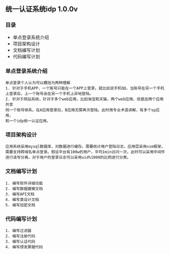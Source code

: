 ## 统一认证系统idp   1.0.0v

### 目录
- 单点登录系统介绍
- 项目架构设计
- 文档编写计划
- 代码编写计划

### 单点登录系统介绍
	单点登录个人认为可以概括为两种理解
	1. 针对于手机APP，一个账号只能在一个APP上登录。就比如说手机QQ，当账号在另一个手机
	上登录后，上一个账号会在另一个手机上异地登陆。
	2. 针对于网站系统，针对于多个web应用，比如淘宝和天猫，两个web应用，但是这两个应用共享
	同一个账号体系。在A应用登录后，B应用无需再次登陆。此时用专业术语讲解，有多个sp应用，
	和一个idp统一认证应用。

### 项目架构设计
	应用系统采用mysql数据库，对数据进行缓存。需要统计用户登陆日志。应用层采用ssm框架，
	需要支持跨域名单点登录。假设平台有100w的用户，平均1min访问一次，此时可以采用中间件
	进行读写分离，对于用户的登录日志可以采用uid%1000的比例进行分表。
### 文档编写计划
	1. 编写软件详细功能
	2. 编写数据建模文档
	3. 编写API文档
	4. 编写类设计文档
	5. 编写加密文档
### 代码编写计划
	1. 编写过滤器
	2. 编写注册代码
	3. 编写认证代码
	4. 编写颁发票据代码
	

